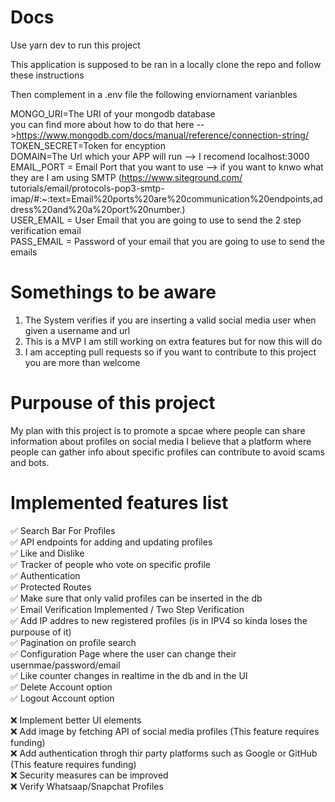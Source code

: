 # Docs

Use yarn dev to run this project


This application is supposed to be ran in a locally clone the repo and follow these instructions<br/> 


Then complement in a .env file the following enviornament varianbles<br/> 

MONGO_URI=The URI of your mongodb database <br/> 
you can find more about how to do that here -->https://www.mongodb.com/docs/manual/reference/connection-string/<br/> 
TOKEN_SECRET=Token for encyption<br/> 
DOMAIN=The Url which your APP will run --> I recomend localhost:3000<br/> 
EMAIL_PORT = Email Port that you want to use --> if you want to knwo what they are I am using SMTP (https://www.siteground.com/ tutorials/email/protocols-pop3-smtp-imap/#:~:text=Email%20ports%20are%20communication%20endpoints,address%20and%20a%20port%20number.)<br/> 
USER_EMAIL = User Email that you are going to use to send the 2 step verification email<br/> 
PASS_EMAIL = Password of your email that you are going to use to send the emails<br/> 


# Somethings to be aware

1. The System verifies if you are inserting a valid social media user when given a username and url
2. This is a MVP I am still working on extra features but for now this will do
3. I am accepting pull requests so if you want to contribute to this project you are more than welcome

# Purpouse of this project

My plan with this project is to promote a spcae where people can share information about profiles on social media I believe that a platform where people can gather info about specific profiles can contribute to avoid scams and bots.

# Implemented features list

 :white_check_mark: Search Bar For Profiles<br /> 
 :white_check_mark: API endpoints for adding and updating profiles <br/> 
 :white_check_mark: Like and Dislike <br /> 
 :white_check_mark: Tracker of people who vote on specific profile<br /> 
 :white_check_mark: Authentication<br /> 
 :white_check_mark: Protected Routes<br /> 
 :white_check_mark: Make sure that only valid profiles can be inserted in the db<br /> 
 :white_check_mark: Email Verification Implemented / Two Step Verification <br/> 
 :white_check_mark:  Add IP addres to new registered profiles (is in IPV4 so kinda loses the purpouse of it) <br />
 :white_check_mark:  Pagination on profile search <br /> 
 :white_check_mark:  Configuration Page where the user can change their usernmae/password/email <br /> 
 :white_check_mark: Like counter changes in realtime in the db and in the UI <br />
:white_check_mark: Delete Account option <br /> 
 :white_check_mark: Logout Account option <br /> 
    <br /> 
 :x: Implement better UI elements <br /> 
 :x: Add image by fetching API of social media profiles (This feature requires funding)<br /> 
  :x: Add authentication throgh thir party platforms such as Google or GitHub (This feature requires funding)<br /> 
 :x: Security measures can be improved <br /> 
 :x: Verify Whatsaap/Snapchat Profiles <br />

